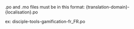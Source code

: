 .po and .mo files must be in this format:
{translation-domain}-{localisation}.po

ex:
disciple-tools-gamification-fr_FR.po
